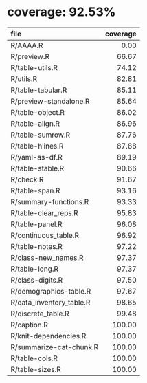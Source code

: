 # coverage: 92.53%

|file                     | coverage|
|:------------------------|--------:|
|R/AAAA.R                 |     0.00|
|R/preview.R              |    66.67|
|R/table-utils.R          |    74.12|
|R/utils.R                |    82.81|
|R/table-tabular.R        |    85.11|
|R/preview-standalone.R   |    85.64|
|R/table-object.R         |    86.02|
|R/table-align.R          |    86.96|
|R/table-sumrow.R         |    87.76|
|R/table-hlines.R         |    87.88|
|R/yaml-as-df.R           |    89.19|
|R/table-stable.R         |    90.66|
|R/check.R                |    91.67|
|R/table-span.R           |    93.16|
|R/summary-functions.R    |    93.33|
|R/table-clear_reps.R     |    95.83|
|R/table-panel.R          |    96.08|
|R/continuous_table.R     |    96.92|
|R/table-notes.R          |    97.22|
|R/class-new_names.R      |    97.37|
|R/table-long.R           |    97.37|
|R/class-digits.R         |    97.50|
|R/demographics-table.R   |    97.67|
|R/data_inventory_table.R |    98.65|
|R/discrete_table.R       |    99.48|
|R/caption.R              |   100.00|
|R/knit-dependencies.R    |   100.00|
|R/summarize-cat-chunk.R  |   100.00|
|R/table-cols.R           |   100.00|
|R/table-sizes.R          |   100.00|
